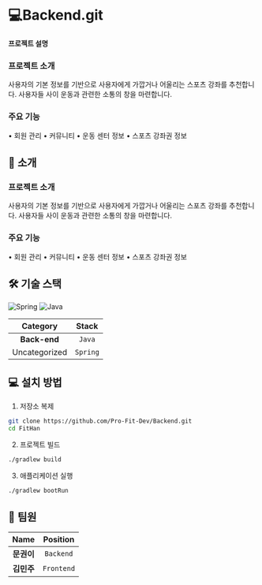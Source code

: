 # 💻Backend.git
**프로젝트 설명**
### 프로젝트 소개
사용자의 기본 정보를 기반으로 사용자에게 가깝거나 어울리는 스포츠 강좌를 추천합니다.
사용자들 사이 운동과 관련한 소통의 창을 마련합니다.

### 주요 기능
• 회원 관리
• 커뮤니티
• 운동 센터 정보
• 스포츠 강좌권 정보

## 🚀 소개
### 프로젝트 소개
사용자의 기본 정보를 기반으로 사용자에게 가깝거나 어울리는 스포츠 강좌를 추천합니다.
사용자들 사이 운동과 관련한 소통의 창을 마련합니다.

### 주요 기능
• 회원 관리
• 커뮤니티
• 운동 센터 정보
• 스포츠 강좌권 정보

## 🛠️ 기술 스택
![Spring](https://img.shields.io/badge/Spring-6DB33F?style=for-the-badge&logo=spring&logoColor=white) ![Java](https://img.shields.io/badge/Java-007396?style=for-the-badge&logo=java&logoColor=white) 

| **Category** | **Stack** |
|:------------:|:----------:|
| **Back-end** | `Java` |
| Uncategorized | `Spring` |


## 💻 설치 방법
1. 저장소 복제
```bash
git clone https://github.com/Pro-Fit-Dev/Backend.git
cd FitHan
```

2. 프로젝트 빌드
```bash
./gradlew build
```

3. 애플리케이션 실행
```bash
./gradlew bootRun
```

## 👥 팀원
| **Name** | **Position** |
|:--------:|:------------:|
| **문권이** | `Backend` |
| **김민주** | `Frontend` |

